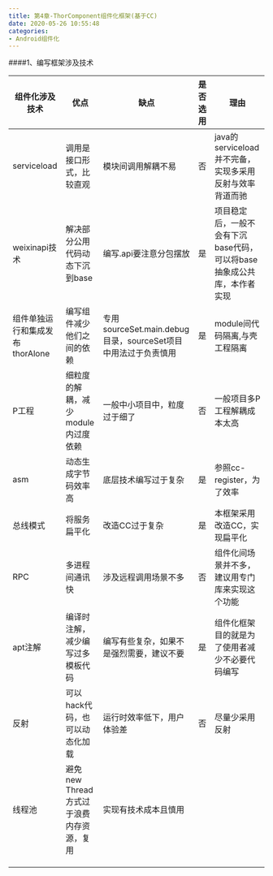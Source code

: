 ```yaml
---
title: 第4章-ThorComponent组件化框架(基于CC)
date: 2020-05-26 10:55:48
categories:
- Android组件化
---
```

####1、编写框架涉及技术

| 组件化涉及技术 | 优点 | 缺点 | 是否选用 | 理由 |
| --- | --- | --- | --- | --- |
| serviceload | 调用是接口形式，比较直观 | 模块间调用解耦不易 | 否 | java的serviceload并不完备，实现多采用反射与效率背道而驰 |
| weixinapi技术 | 解决部分公用代码动态下沉到base | 编写.api要注意分包摆放 | 是 | 项目稳定后，一般不会有下沉base代码，可以将base抽象成公共库，本作者实现 |
| 组件单独运行和集成发布thorAlone | 编写组件减少他们之间的依赖 | 专用sourceSet.main.debug目录，sourceSet项目中用法过于负责慎用 | 是 | module间代码隔离,与壳工程隔离 |
| P工程 | 细粒度的解耦，减少module内过度依赖 | 一般中小项目中，粒度过于细了 | 否 | 一般项目多P工程解耦成本太高 |
| asm | 动态生成字节码效率高 | 底层技术编写过于复杂 | 是 | 参照cc-register，为了效率 |
| 总线模式 | 将服务扁平化 | 改造CC过于复杂 | 是 | 本框架采用改造CC，实现扁平化 |
| RPC | 多进程间通讯快 | 涉及远程调用场景不多 | 否 | 组件化间场景并不多，建议用专门库来实现这个功能 |
|apt注解 | 编译时注解，减少编写过多模板代码 | 编写有些复杂，如果不是强烈需要，建议不要 | 是 | 组件化框架目的就是为了使用者减少不必要代码编写 |
| 反射 | 可以hack代码，也可以动态化加载 | 运行时效率低下，用户体验差 | 否 | 尽量少采用反射 |
| 线程池 | 避免new Thread方式过于浪费内存资源，复用 | 实现有技术成本且慎用 |  |  |
|  |  |  |  |  |
|  |  |  |  |  |
|  |  |  |  |  |
